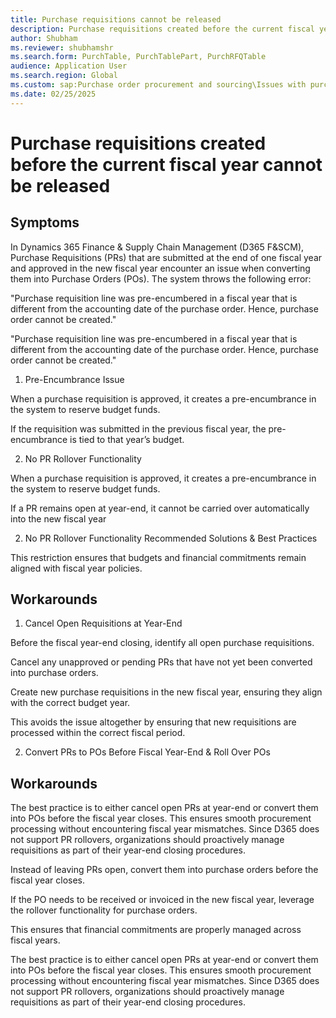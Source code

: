 ```yaml
---
title: Purchase requisitions cannot be released
description: Purchase requisitions created before the current fiscal year cannot be released.
author: Shubham
ms.reviewer: shubhamshr
ms.search.form: PurchTable, PurchTablePart, PurchRFQTable
audience: Application User
ms.search.region: Global
ms.custom: sap:Purchase order procurement and sourcing\Issues with purchase orders
ms.date: 02/25/2025
---
```

# Purchase requisitions created before the current fiscal year cannot be released

## Symptoms
In Dynamics 365 Finance & Supply Chain Management (D365 F&SCM), Purchase Requisitions (PRs) that are submitted at the end of one fiscal year and approved in the new fiscal year encounter an issue when converting them into Purchase Orders (POs). The system throws the following error:
"Purchase requisition line was pre-encumbered in a fiscal year that is different from the accounting date of the purchase order. Hence, purchase order cannot be created."
"Purchase requisition line was pre-encumbered in a fiscal year that is different from the accounting date of the purchase order. Hence, purchase order cannot be created."
1. Pre-Encumbrance Issue
When a purchase requisition is approved, it creates a pre-encumbrance in the system to reserve budget funds.
If the requisition was submitted in the previous fiscal year, the pre-encumbrance is tied to that year’s budget.

2. No PR Rollover Functionality
When a purchase requisition is approved, it creates a pre-encumbrance in the system to reserve budget funds.

If a PR remains open at year-end, it cannot be carried over automatically into the new fiscal year
2. No PR Rollover Functionality
Recommended Solutions & Best Practices
This restriction ensures that budgets and financial commitments remain aligned with fiscal year policies.

## Workarounds
1. Cancel Open Requisitions at Year-End
Before the fiscal year-end closing, identify all open purchase requisitions.
Cancel any unapproved or pending PRs that have not yet been converted into purchase orders.
Create new purchase requisitions in the new fiscal year, ensuring they align with the correct budget year.
This avoids the issue altogether by ensuring that new requisitions are processed within the correct fiscal period.

2. Convert PRs to POs Before Fiscal Year-End & Roll Over POs

## Workarounds

The best practice is to either cancel open PRs at year-end or convert them into POs before the fiscal year closes. This ensures smooth procurement processing without encountering fiscal year mismatches. Since D365 does not support PR rollovers, organizations should proactively manage requisitions as part of their year-end closing procedures.



Instead of leaving PRs open, convert them into purchase orders before the fiscal year closes.

If the PO needs to be received or invoiced in the new fiscal year, leverage the rollover functionality for purchase orders.

This ensures that financial commitments are properly managed across fiscal years.



The best practice is to either cancel open PRs at year-end or convert them into POs before the fiscal year closes. This ensures smooth procurement processing without encountering fiscal year mismatches. Since D365 does not support PR rollovers, organizations should proactively manage requisitions as part of their year-end closing procedures.

